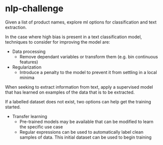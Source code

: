 # nlp-challenge

Given a list of product names, explore ml options for classification and text extraction.

In the case where high bias is present in a text classification model, techniques to consider for improving the model are:

- Data processing
  - Remove dependant variables or transform them (e.g. bin continuous features)
- Regularization
  - Introduce a penalty to the model to prevent it from settling in a local minima

When seeking to extract information from text, apply a supervised model that has learned on examples of the data that is to be extracted.

If a labelled dataset does not exist, two options can help get the training started.

- Transfer learning
  - Pre-trained models may be available that can be modified to learn the specific use case
  - Regular expressions can be used to automatically label clean samples of data. This initial dataset can be used to begin training

